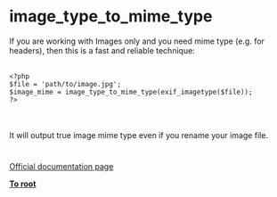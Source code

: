 # image_type_to_mime_type



If you are working with Images only and you need mime type (e.g. for headers), then this is a fast and reliable technique:<br> <br>

```
<?php
$file = 'path/to/image.jpg';
$image_mime = image_type_to_mime_type(exif_imagetype($file));
?>
```
<br><br>It will output true image mime type even if you rename your image file.  

#

[Official documentation page](https://www.php.net/manual/en/function.image-type-to-mime-type.php)

**[To root](/README.md)**